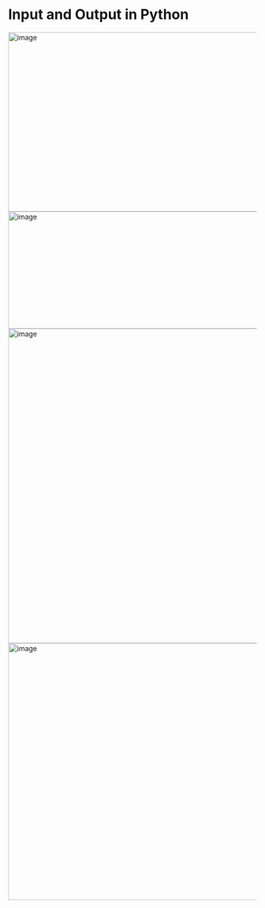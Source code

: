# Input and Output in Python

<img width="952" height="363" alt="image" src="https://github.com/user-attachments/assets/36f4503f-a8ae-4578-8d0b-140a006ffff6" />

<img width="592" height="237" alt="image" src="https://github.com/user-attachments/assets/99cf7879-229b-4da7-b17e-5c6ce552ecc5" />

<img width="1015" height="637" alt="image" src="https://github.com/user-attachments/assets/34d905a6-9794-455f-a4d5-6a71c33eadf9" />

<img width="950" height="520" alt="image" src="https://github.com/user-attachments/assets/4ef9884e-259d-4fae-bdc6-e8f089bf27f6" />

